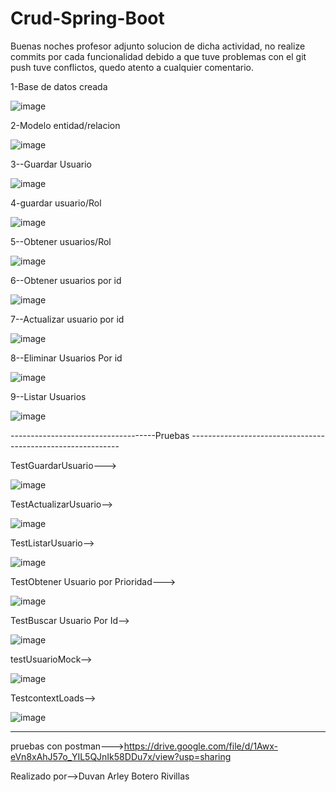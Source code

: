 # Crud-Spring-Boot
Buenas noches profesor adjunto solucion  de dicha actividad, no  realize commits por cada funcionalidad debido a que tuve problemas con  el  git push tuve conflictos, 
quedo atento a cualquier comentario.

1-Base de datos creada

![image](https://user-images.githubusercontent.com/96325513/165682829-4b3aeeac-0123-44c8-9c9c-bdf6cc086bbd.png)


2-Modelo entidad/relacion

![image](https://user-images.githubusercontent.com/96325513/165683030-765f6802-fb6c-4361-aaf6-5a72cc9e2aa2.png)

3--Guardar Usuario

![image](https://user-images.githubusercontent.com/96325513/166076950-358b05bb-a00b-4fae-8279-1bd7f4b9d7af.png)


4-guardar usuario/Rol

![image](https://user-images.githubusercontent.com/96325513/165683139-6dafcbfa-36cf-47bd-8d17-9e15db5ea876.png)


5--Obtener usuarios/Rol

![image](https://user-images.githubusercontent.com/96325513/165684884-5d3ad946-da88-4619-9685-c4b0ad786313.png)


6--Obtener usuarios por id

![image](https://user-images.githubusercontent.com/96325513/165684993-2111d022-3836-4b13-8192-dc6b6945da22.png)


7--Actualizar usuario por id

![image](https://user-images.githubusercontent.com/96325513/165685181-a28ea1e9-1f60-4d82-8516-6a8644bdccd5.png)


8--Eliminar Usuarios Por id

![image](https://user-images.githubusercontent.com/96325513/166076821-22682bbc-6fe9-4a59-b4c6-3712e50bb7d4.png)


9--Listar Usuarios

![image](https://user-images.githubusercontent.com/96325513/166077132-2881d86b-57db-402e-9d99-e6ef19ae0cf2.png)



------------------------------------Pruebas ------------------------------------------------------------

TestGuardarUsuario--->

![image](https://user-images.githubusercontent.com/96325513/166063183-c6ddeccc-59cf-4aa2-a846-7b2f17b0a82a.png)

TestActualizarUsuario-->

![image](https://user-images.githubusercontent.com/96325513/166063623-e372403c-15ea-48d2-8534-cc759d3cfd79.png)


  TestListarUsuario-->

![image](https://user-images.githubusercontent.com/96325513/166075976-5118ed91-892a-44b7-b0b8-57021971f698.png)


TestObtener Usuario por Prioridad--->

![image](https://user-images.githubusercontent.com/96325513/166076186-c7de3975-95b2-4ffc-9959-d5c6e915ebf5.png)


TestBuscar Usuario Por Id-->

![image](https://user-images.githubusercontent.com/96325513/166076272-7322811a-a54e-4414-b268-4de30d05be78.png)


testUsuarioMock-->

![image](https://user-images.githubusercontent.com/96325513/166065872-0f8f5a37-63e8-4f95-82c3-0b7546075762.png)

TestcontextLoads-->

![image](https://user-images.githubusercontent.com/96325513/166077394-f25ca425-82e3-49c7-a8c7-5a365a07886a.png)

------------------------------------------------------------------------------------------------------------------------


pruebas con postman--->https://drive.google.com/file/d/1Awx-eVn8xAhJ57o_YIL5QJnIk58DDu7x/view?usp=sharing

Realizado por-->Duvan Arley Botero Rivillas

